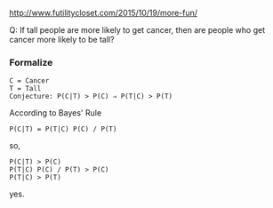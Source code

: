 http://www.futilitycloset.com/2015/10/19/more-fun/

Q: If tall people are more likely to get cancer, then are people who get cancer more likely to be tall?

### Formalize

    C = Cancer
    T = Tall
    Conjecture: P(C|T) > P(C) ⇒ P(T|C) > P(T)

According to Bayes' Rule

    P(C|T) = P(T|C) P(C) / P(T)

so,

    P(C|T) > P(C)
    P(T|C) P(C) / P(T) > P(C)
    P(T|C) > P(T)

yes.
